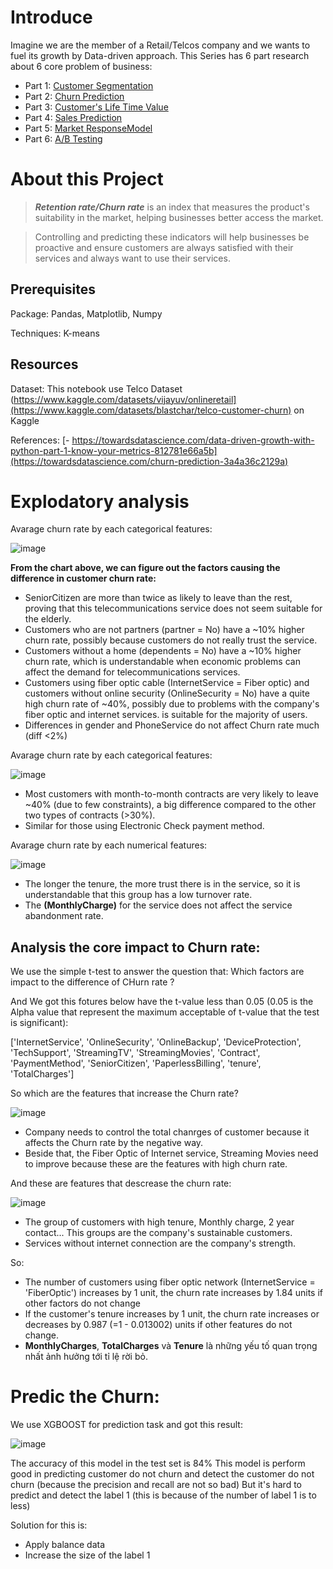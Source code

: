 # Introduce
Imagine we are the member of a Retail/Telcos company and we wants to fuel its growth by Data-driven approach. This Series has 6 part research about 6 core problem of business:
- Part 1: [Customer Segmentation](https://github.com/ToanToan110/CustomerSegmentation)
- Part 2: [Churn Prediction](https://github.com/ToanToan110/ChurnPrediction)
- Part 3: [Customer's Life Time Value](https://github.com/ToanToan110/CustomerLifeTimeValue)
- Part 4: [Sales Prediction](https://github.com/ToanToan110/SalesPrediction)
- Part 5: [Market ResponseModel](https://github.com/ToanToan110/MarketResponseModel)
- Part 6: [A/B Testing](https://github.com/ToanToan110/A-B-Testing)

# About this Project
> ***Retention rate/Churn rate*** is an index that measures the product's suitability in the market, helping businesses better access the market.

> Controlling and predicting these indicators will help businesses be proactive and ensure customers are always satisfied with their services and always want to use their services.
## Prerequisites
Package: Pandas, Matplotlib, Numpy

Techniques: K-means

## Resources 
Dataset: This notebook use Telco Dataset (https://www.kaggle.com/datasets/vijayuv/onlineretail](https://www.kaggle.com/datasets/blastchar/telco-customer-churn) on Kaggle

References: 
[- https://towardsdatascience.com/data-driven-growth-with-python-part-1-know-your-metrics-812781e66a5b](https://towardsdatascience.com/churn-prediction-3a4a36c2129a)

# Explodatory analysis

Avarage churn rate by each categorical features:

![image](https://github.com/ToanToan110/ChurnPrediction/assets/64849001/4a10042e-464d-4df3-8390-523d6c87983b)

**From the chart above, we can figure out the factors causing the difference in customer churn rate:**

* SeniorCitizen are more than twice as likely to leave than the rest, proving that this telecommunications service does not seem suitable for the elderly.
* Customers who are not partners (partner = No) have a ~10% higher churn rate, possibly because customers do not really trust the service.
* Customers without a home (dependents = No) have a ~10% higher churn rate, which is understandable when economic problems can affect the demand for telecommunications services.
* Customers using fiber optic cable (InternetService = Fiber optic) and customers without online security (OnlineSecurity = No) have a quite high churn rate of ~40%, possibly due to problems with the company's fiber optic and internet services. is suitable for the majority of users.
* Differences in gender and PhoneService do not affect Churn rate much (diff <2%)

Avarage churn rate by each categorical features:

![image](https://github.com/ToanToan110/ChurnPrediction/assets/64849001/42ebf7a0-6121-4fc8-ad6b-c5f6a8f47146)

- Most customers with month-to-month contracts are very likely to leave ~40% (due to few constraints), a big difference compared to the other two types of contracts (>30%).
- Similar for those using Electronic Check payment method.

Avarage churn rate by each numerical features:

![image](https://github.com/ToanToan110/ChurnPrediction/assets/64849001/bbdcf8c3-e6f7-4ab8-a9f4-b6a979f63740)

- The longer the tenure, the more trust there is in the service, so it is understandable that this group has a low turnover rate.
- The **(MonthlyCharge)** for the service does not affect the service abandonment rate.

## Analysis the core impact to Churn rate:
We use the simple t-test to answer the question that: Which factors are impact to the difference of CHurn rate ?

And We got this fotures below have the t-value less than 0.05 (0.05 is the Alpha value that represent the maximum acceptable of t-value that the test is significant): 

['InternetService',
 'OnlineSecurity',
 'OnlineBackup',
 'DeviceProtection',
 'TechSupport',
 'StreamingTV',
 'StreamingMovies',
 'Contract',
 'PaymentMethod',
 'SeniorCitizen',
 'PaperlessBilling',
 'tenure',
 'TotalCharges']

So which are the features that increase the Churn rate?

![image](https://github.com/ToanToan110/ChurnPrediction/assets/64849001/a84b4ba8-2122-4c4e-b5ca-ae0ef243993b)

- Company needs to control the total chanrges of customer because it affects the Churn rate by the negative way.
- Beside that, the Fiber Optic of Internet service, Streaming Movies need to improve because these are the features with high churn rate.

And these are features that descrease the churn rate:

![image](https://github.com/ToanToan110/ChurnPrediction/assets/64849001/eb55eb02-3b13-4fab-a165-899a378f9955)

- The group of customers with high tenure, Monthly charge, 2 year contact... This groups are the company's sustainable customers.
- Services without internet connection are the company's strength.

So:

- The number of customers using fiber optic network (InternetService = 'FiberOptic') increases by 1 unit, the churn rate increases by 1.84 units if other factors do not change
- If the customer's tenure increases by 1 unit, the churn rate increases or decreases by 0.987 (=1 - 0.013002) units if other features do not change.
- **MonthlyCharges**, **TotalCharges** và **Tenure** là những yếu tố quan trọng nhất ảnh hưởng tới tỉ lệ rời bỏ.

# Predic the Churn:
We use XGBOOST for prediction task and got this result:

![image](https://github.com/ToanToan110/ChurnPrediction/assets/64849001/96ce1868-d2b1-4dee-ade8-43e1ed3dab44)

The accuracy of this model in the test set is 84%
This model is perform good in predicting customer do not churn and detect the customer do not churn (because the precision and recall are not so bad)
But it's hard to predict and detect the label 1 (this is because of the number of label 1 is to less)

Solution for this is:
- Apply balance data
- Increase the size of the label 1
